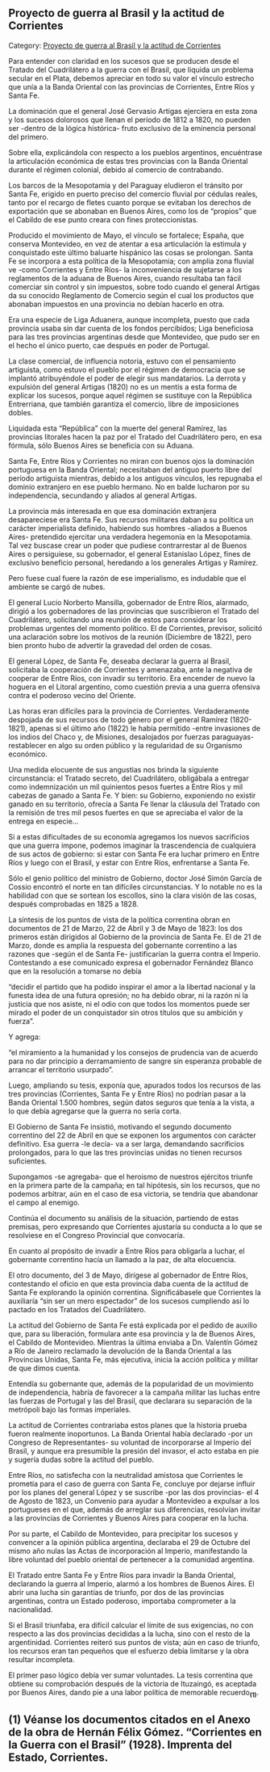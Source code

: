 ## Proyecto de guerra al Brasil y la actitud de Corrientes

Category: [Proyecto de guerra al Brasil y la actitud de Corrientes](http://descubrircorrientes.com.ar/2012/index.php/3708-historia-desde-1814-hasta-la-guerra-de-la-triple-alianza/de-fernandez-blanco-a-atienza-ordenamiento-estadual-1821-1837/la-guerra-con-el-brasil-y-el-fatalismo-historico/proyecto-de-guerra-al-brasil-y-la-actitud-de-corrientes)

Para entender con claridad en los sucesos que se producen desde el Tratado del Cuadrilátero a la guerra con el Brasil, que liquida un problema secular en el Plata, debemos apreciar en todo su valor el vínculo estrecho que unía a la Banda Oriental con las provincias de Corrientes, Entre Ríos y Santa Fe.

La dominación que el general José Gervasio Artigas ejerciera en esta zona y los sucesos dolorosos que llenan el período de 1812 a 1820, no pueden ser -dentro de la lógica histórica- fruto exclusivo de la eminencia personal del primero.

Sobre ella, explicándola con respecto a los pueblos argentinos, encuéntrase la articulación económica de estas tres provincias con la Banda Oriental durante el régimen colonial, debido al comercio de contrabando.

Los barcos de la Mesopotamia y del Paraguay eludieron el tránsito por Santa Fe, erigido en puerto preciso del comercio fluvial por cédulas reales, tanto por el recargo de fletes cuanto porque se evitaban los derechos de exportación que se abonaban en Buenos Aires, como los de “propios” que el Cabildo de ese punto creara con fines proteccionistas.

Producido el movimiento de Mayo, el vínculo se fortalece; España, que conserva Montevideo, en vez de atentar a esa articulación la estimula y conquistado este último baluarte hispánico las cosas se prolongan. Santa Fe se incorpora a esta política de la Mesopotamia; con amplia zona fluvial ve -como Corrientes y Entre Ríos- la inconveniencia de sujetarse a los reglamentos de la aduana de Buenos Aires, cuando resultaba tan fácil comerciar sin control y sin impuestos, sobre todo cuando el general Artigas da su conocido Reglamento de Comercio según el cual los productos que abonaban impuestos en una provincia no debían hacerlo en otra.

Era una especie de Liga Aduanera, aunque incompleta, puesto que cada provincia usaba sin dar cuenta de los fondos percibidos; Liga beneficiosa para las tres provincias argentinas desde que Montevideo, que pudo ser en el hecho el único puerto, cae después en poder de Portugal.

La clase comercial, de influencia notoria, estuvo con el pensamiento artiguista, como estuvo el pueblo por el régimen de democracia que se implantó atribuyéndole el poder de elegir sus mandatarios. La derrota y expulsión del general Artigas (1820) no es un mentís a esta forma de explicar los sucesos, porque aquel régimen se sustituye con la República Entrerriana, que también garantiza el comercio, libre de imposiciones dobles.

Liquidada esta “República” con la muerte del general Ramírez, las provincias litorales hacen la paz por el Tratado del Cuadrilátero pero, en esa fórmula, sólo Buenos Aires se beneficia con su Aduana.

Santa Fe, Entre Ríos y Corrientes no miran con buenos ojos la dominación portuguesa en la Banda Oriental; necesitaban del antiguo puerto libre del período artiguista mientras, debido a los antiguos vínculos, les repugnaba el dominio extranjero en ese pueblo hermano. No en balde lucharon por su independencia, secundando y aliados al general Artigas.

La provincia más interesada en que esa dominación extranjera desapareciese era Santa Fe. Sus recursos militares daban a su política un carácter imperialista definido, habiendo sus hombres -aliados a Buenos Aires- pretendido ejercitar una verdadera hegemonía en la Mesopotamia. Tal vez buscase crear un poder que pudiese contrarrestar al de Buenos Aires o persiguiese, su gobernador, el general Estanislao López, fines de exclusivo beneficio personal, heredando a los generales Artigas y Ramírez.

Pero fuese cual fuere la razón de ese imperialismo, es indudable que el ambiente se cargó de nubes.

El general Lucio Norberto Mansilla, gobernador de Entre Ríos, alarmado, dirigió a los gobernadores de las provincias que suscribieron el Tratado del Cuadrilátero, solicitando una reunión de estos para considerar los problemas urgentes del momento político. El de Corrientes, previsor, solicitó una aclaración sobre los motivos de la reunión (Diciembre de 1822), pero bien pronto hubo de advertir la gravedad del orden de cosas.

El general López, de Santa Fe, deseaba declarar la guerra al Brasil, solicitaba la cooperación de Corrientes y amenazaba, ante la negativa de cooperar de Entre Ríos, con invadir su territorio. Era encender de nuevo la hoguera en el Litoral argentino, como cuestión previa a una guerra ofensiva contra el poderoso vecino del Oriente.

Las horas eran difíciles para la provincia de Corrientes. Verdaderamente despojada de sus recursos de todo género por el general Ramírez (1820-1821), apenas si el último año (1822) le había permitido -entre invasiones de los indios del Chaco y, de Misiones, desalojados por fuerzas paraguayas- restablecer en algo su orden público y la regularidad de su Organismo económico.

Una medida elocuente de sus angustias nos brinda la siguiente circunstancia: el Tratado secreto, del Cuadrilátero, obligábala a entregar como indemnización un mil quinientos pesos fuertes a Entre Ríos y mil cabezas de ganado a Santa Fe. Y bien: su Gobierno, exponiendo no existir ganado en su territorio, ofrecía a Santa Fe llenar la cláusula del Tratado con la remisión de tres mil pesos fuertes en que se apreciaba el valor de la entrega en especie...

Si a estas dificultades de su economía agregamos los nuevos sacrificios que una guerra impone, podemos imaginar la trascendencia de cualquiera de sus actos de gobierno: si estar con Santa Fe era luchar primero en Entre Ríos y luego con el Brasil, y estar con Entre Ríos, enfrentarse a Santa Fe.

Sólo el genio político del ministro de Gobierno, doctor José Simón García de Cossio encontró el norte en tan difíciles circunstancias. Y lo notable no es la habilidad con que se sortean los escollos, sino la clara visión de las cosas, después comprobadas en 1825 a 1828.

La síntesis de los puntos de vista de la política correntina obran en documentos de 21 de Marzo, 22 de Abril y 3 de Mayo de 1823: los dos primeros están dirigidos al Gobierno de la provincia de Santa Fe. El de 21 de Marzo, donde es amplia la respuesta del gobernante correntino a las razones que -según el de Santa Fe- justificarían la guerra contra el Imperio. Contestando a ese comunicado expresa el gobernador Fernández Blanco que en la resolución a tomarse no debía

“decidir el partido que ha podido inspirar el amor a la libertad nacional y la funesta idea de una futura opresión; no ha debido obrar, ni la razón ni la justicia que nos asiste, ni el odio con que todos los momentos puede ser mirado el poder de un conquistador sin otros títulos que su ambición y fuerza”.

Y agrega:

“el miramiento a la humanidad y los consejos de prudencia van de acuerdo para no dar principio a derramamiento de sangre sin esperanza probable de arrancar el territorio usurpado”.

Luego, ampliando su tesis, exponía que, apurados todos los recursos de las tres provincias (Corrientes, Santa Fe y Entre Ríos) no podrían pasar a la Banda Oriental 1.500 hombres, según datos seguros que tenía a la vista, a lo que debía agregarse que la guerra no sería corta.

El Gobierno de Santa Fe insistió, motivando el segundo documento correntino del 22 de Abril en que se exponen los argumentos con carácter definitivo. Esa guerra -le decía- va a ser larga, demandando sacrificios prolongados, para lo que las tres provincias unidas no tienen recursos suficientes.

Supongamos -se agregaba- que el heroismo de nuestros ejércitos triunfe en la primera parte de la campaña; en tal hipótesis, sin los recursos, que no podemos arbitrar, aún en el caso de esa victoria, se tendría que abandonar el campo al enemigo.

Continúa el documento su análisis de la situación, partiendo de estas premisas, pero expresando que Corrientes ajustaría su conducta a lo que se resolviese en el Congreso Provincial que convocaría.

En cuanto al propósito de invadir a Entre Ríos para obligarla a luchar, el gobernante correntino hacía un llamado a la paz, de alta elocuencia.

El otro documento, del 3 de Mayo, dirígese al gobernador de Entre Ríos, contestando el oficio en que esta provincia daba cuenta de la actitud de Santa Fe explorando la opinión correntina. Significábasele que Corrientes la auxiliaría “sin ser un mero espectador” de los sucesos cumpliendo así lo pactado en los Tratados del Cuadrilátero.

La actitud del Gobierno de Santa Fe está explicada por el pedido de auxilio que, para su liberación, formulara ante esa provincia y la de Buenos Aires, el Cabildo de Montevideo. Mientras la última enviaba a Dn. Valentín Gómez a Río de Janeiro reclamado la devolución de la Banda Oriental a las Provincias Unidas, Santa Fe, más ejecutiva, inicia la acción política y militar de que dimos cuenta.

Entendía su gobernante que, además de la popularidad de un movimiento de independencia, habría de favorecer a la campaña militar las luchas entre las fuerzas de Portugal y las del Brasil, que declarara su separación de la metrópoli bajo las formas imperiales.

La actitud de Corrientes contrariaba estos planes que la historia prueba fueron realmente inoportunos. La Banda Oriental había declarado -por un Congreso de Representantes- su voluntad de incorporarse al Imperio del Brasil, y aunque era presumible la presión del invasor, el acto estaba en pie y sugería dudas sobre la actitud del pueblo.

Entre Ríos, no satisfecha con la neutralidad amistosa que Corrientes le prometía para el caso de guerra con Santa Fe, concluye por dejarse influir por los planes del general López y se suscribe -por las dos provincias- el 4 de Agosto de 1823, un Convenio para ayudar a Montevideo a expulsar a los portugueses en el que, además de arreglar sus diferencias, resolvían invitar a las provincias de Corrientes y Buenos Aires para cooperar en la lucha.

Por su parte, el Cabildo de Montevideo, para precipitar los sucesos y convencer a la opinión pública argentina, declaraba el 29 de Octubre del mismo año nulas las Actas de incorporación al Imperio, manifestando la libre voluntad del pueblo oriental de pertenecer a la comunidad argentina.

El Tratado entre Santa Fe y Entre Ríos para invadir la Banda Oriental, declarando la guerra al Imperio, alarmó a los hombres de Buenos Aires. El abrir una lucha sin garantías de triunfo, por dos de las provincias argentinas, contra un Estado poderoso, importaba comprometer a la nacionalidad.

Si el Brasil triunfaba, era difícil calcular el límite de sus exigencias, no con respecto a las dos provincias decididas a la lucha, sino con el resto de la argentinidad. Corrientes reiteró sus puntos de vista; aún en caso de triunfo, los recursos eran tan pequeños que el esfuerzo debía limitarse y la obra resultar incompleta.

El primer paso lógico debía ver sumar voluntades. La tesis correntina que obtiene su comprobación después de la victoria de Ituzaingó, es aceptada por Buenos Aires, dando pie a una labor política de memorable recuerdo<sub><strong>(1)</strong></sub>.

## **(1)** Véanse los documentos citados en el Anexo de la obra de Hernán Félix Gómez. “Corrientes en la Guerra con el Brasil” (1928). Imprenta del Estado, Corrientes.